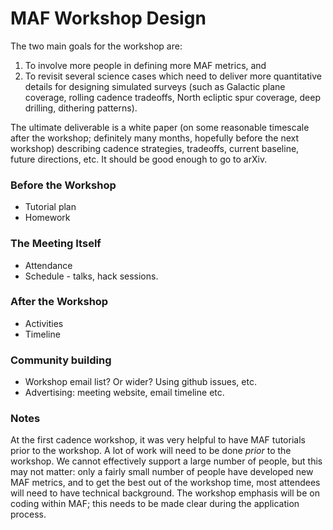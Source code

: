 # MAF Workshop Design

The two main goals for the workshop are:

1) To involve more people in defining more MAF metrics, and
2) To revisit several science cases which need to deliver more quantitative details for designing simulated surveys (such as Galactic plane coverage, rolling cadence tradeoffs, North ecliptic spur coverage, deep drilling, dithering patterns).

The ultimate deliverable is a white paper (on some reasonable timescale after the
workshop; definitely many months, hopefully before the next workshop) describing
cadence strategies, tradeoffs, current baseline, future directions, etc. It should be
good enough to go to arXiv.

### Before the Workshop

* Tutorial plan
* Homework

### The Meeting Itself

* Attendance
* Schedule - talks, hack sessions.

### After the Workshop

* Activities
* Timeline

### Community building

* Workshop email list? Or wider? Using github issues, etc.
* Advertising: meeting website, email timeline etc.


### Notes

At the first cadence workshop, it was very helpful to have MAF tutorials prior to the workshop. A lot of work will need to be done *prior* to the workshop. We cannot effectively support a large number of people, but this may not matter: only a fairly small number of people have developed new MAF metrics, and to get the best out of the workshop time, most attendees will need to have technical background. The workshop emphasis will be on coding within MAF; this needs to be made clear during the application process.

